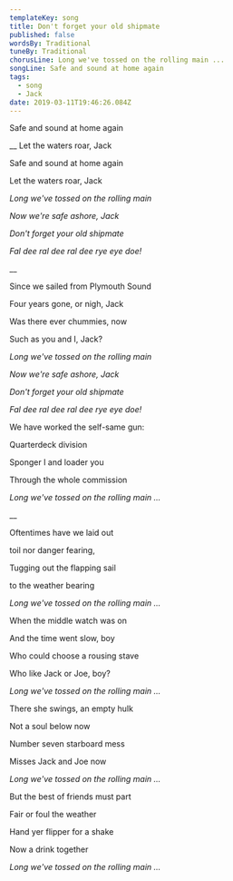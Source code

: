 ```yaml
---
templateKey: song
title: Don't forget your old shipmate
published: false
wordsBy: Traditional
tuneBy: Traditional
chorusLine: Long we've tossed on the rolling main ...
songLine: Safe and sound at home again
tags:
  - song
  - Jack
date: 2019-03-11T19:46:26.084Z
---
```

Safe and sound at home again

 __ Let the waters roar, Jack

Safe and sound at home again

  Let the waters roar, Jack



_Long we've tossed on the rolling main_

_Now we're safe ashore, Jack_

_Don't forget your old shipmate_

_Fal dee ral dee ral dee rye eye doe!_

__

Since we sailed from Plymouth Sound

  Four years gone, or nigh, Jack

Was there ever chummies, now

  Such as you and I, Jack?



_Long we've tossed on the rolling main_

_Now we're safe ashore, Jack_

_Don't forget your old shipmate_

_Fal dee ral dee ral dee rye eye doe!_



We have worked the self-same gun:

  Quarterdeck division

Sponger I and loader you

  Through the whole commission



_Long we've tossed on the rolling main..._

__

Oftentimes have we laid out

  toil nor danger fearing,

Tugging out the flapping sail

  to the weather bearing



_Long we've tossed on the rolling main..._



When the middle watch was on

  And the time went slow, boy

Who could choose a rousing stave

  Who like Jack or Joe, boy?



_Long we've tossed on the rolling main..._



There she swings, an empty hulk

  Not a soul below now

Number seven starboard mess

  Misses Jack and Joe now



_Long we've tossed on the rolling main..._



But the best of friends must part

  Fair or foul the weather

Hand yer flipper for a shake

  Now a drink together



_Long we've tossed on the rolling main..._
